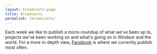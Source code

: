 ```yaml
---
layout: broadcasts-page
title: Broadcasts
permalink: /broadcasts/
---
```


Each week we like to publish a micro-roundup of what we've been up to, projects we've been working on and what's going on in Windsor and the world. For a more in-depth view, [Facebook](http://facebook.com/thespotvin) is where we currently publish most often.
